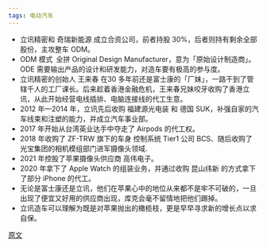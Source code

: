 ```yaml
---
tags: 电动汽车
---
```


* 立讯精密和  <hu>奇瑞新能源 </hu> 成立合资公司，前者持股 30%，后者则持有剩余全部股份，主攻整车 ODM。
* <hu style="float:left; margin-right:.5em">ODM 模式</hu> 全拼 Original Design Manufacturer，意为「原始设计制造商」。ODE 需要输出产品的设计和研发能力，对造车要有极高的参与度。
* 立讯精密的创始人 <hu>王来春</hu> 在30 多年前还是富士康的「厂妹」，一路干到了管辖千人的工厂课长。后来趁着香港金融危机，王来春兄妹咬牙收购了香港立讯，从此开始经营电线插排、电脑连接线的代工生意。
* 2012 年—2014 年，立讯先后收购 <hu>福建源光电装</hu> 和 <hu>德国 SUK</hu>，补强自家的汽车线束和注塑的能力，并成立汽车事业部。
* 2017 年开始从台湾英业达手中夺走了 Airpods 的代工权。
* 2018 年收购了 ZF-TRW 旗下的车身 控制系统 Tier1 公司  <hu>BCS</hu>、随后收购了光宝集团的相机模组部门进军摄像头领域.
* 2021 年控股了苹果摄像头供应商 <hu>高伟电子</hu>。
* 2020 年拿下了 Apple Watch 的组装业务，并通过收购 <hu>昆山纬新</hu> 的方式拿下了部分 iPhone 的代工。
* 无论是富士康还是立讯，他们在苹果心中的地位从来都不是牢不可破的，一旦出现了便宜又好用的供应商出现，库克会毫不留情地把他们踢掉。
* 立讯造车可以理解为既是对苹果抛出的橄榄枝，更是早早寻求新的增长点以求自保。

[原文](https://mp.weixin.qq.com/s/YjVqu3C-y9X98KA6vm5Ojg)